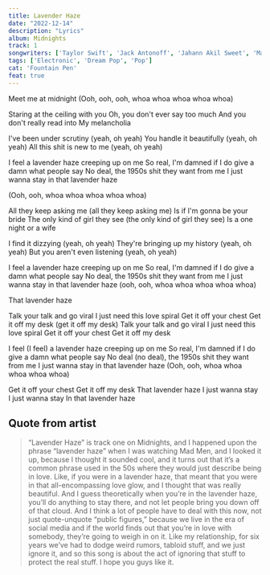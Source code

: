 ```yaml
---
title: Lavender Haze
date: "2022-12-14"
description: "Lyrics"
album: Midnights
track: 1
songwriters: ['Taylor Swift', 'Jack Antonoff', 'Jahann Akil Sweet', 'Mark Spears', 'Samuel Dew', 'Zoe Kravitz' ]
tags: ['Electronic', 'Dream Pop', 'Pop']
cat: 'Fountain Pen'
feat: true
---
```

<p className="intro">
Meet me at midnight
(Ooh, ooh, ooh, whoa whoa whoa whoa whoa)
</p>
<p className="verse-one">
Staring at the ceiling with you
Oh, you don't ever say too much
And you don't really read into
My melancholia
</p>
<p className="pre-chorus">
I've been under scrutiny (yeah, oh yeah)
You handle it beautifully (yeah, oh yeah)
All this shit is new to me (yeah, oh yeah)
</p>
<p className="chorus">
I feel a lavender haze creeping up on me
So real, I'm damned if I do give a damn what people say
No deal, the 1950s shit they want from me
I just wanna stay in that lavender haze
</p>
(Ooh, ooh, whoa whoa whoa whoa whoa)
<p className="verse-two">
All they keep asking me (all they keep asking me)
Is if I'm gonna be your bride
The only kind of girl they see (the only kind of girl they see)
Is a one night or a wife
</p>
<p className="pre-chorus">
I find it dizzying (yeah, oh yeah)
They're bringing up my history (yeah, oh yeah)
But you aren't even listening (yeah, oh yeah)
</p>
<p className="chorus">
I feel a lavender haze creeping up on me
So real, I'm damned if I do give a damn what people say
No deal, the 1950s shit they want from me
I just wanna stay in that lavender haze (ooh, ooh, whoa whoa whoa whoa whoa)
</p>
<p className="post-chorus">
That lavender haze
</p>
<p className="bridge">
Talk your talk and go viral
I just need this love spiral
Get it off your chest
Get it off my desk (get it off my desk)
Talk your talk and go viral
I just need this love spiral
Get it off your chest
Get it off my desk
</p>
<p className="chorus">
I feel (I feel) a lavender haze creeping up on me
So real, I'm damned if I do give a damn what people say
No deal (no deal), the 1950s shit they want from me
I just wanna stay in that lavender haze
(Ooh, ooh, whoa whoa whoa whoa whoa)
</p>
<p className="outro">
Get it off your chest
Get it off my desk
That lavender haze
I just wanna stay
I just wanna stay
In that lavender haze
</p>


## Quote from artist
<blockquote>
“Lavender Haze” is track one on Midnights, and I happened upon the phrase “lavender haze” when I was watching Mad Men, and I looked it up, because I thought it sounded cool, and it turns out that it’s a common phrase used in the 50s where they would just describe being in love. Like, if you were in a lavender haze, that meant that you were in that all-encompassing love glow, and I thought that was really beautiful. And I guess theoretically when you’re in the lavender haze, you’ll do anything to stay there, and not let people bring you down off of that cloud. And I think a lot of people have to deal with this now, not just quote-unquote “public figures,” because we live in the era of social media and if the world finds out that you’re in love with somebody, they’re going to weigh in on it. Like my relationship, for six years we’ve had to dodge weird rumors, tabloid stuff, and we just ignore it, and so this song is about the act of ignoring that stuff to protect the real stuff. I hope you guys like it.
</blockquote>